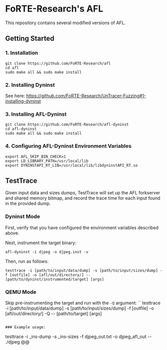 # FoRTE-Research's AFL

This repository contains several modified versions of AFL.

## Getting Started

### 1. Installation
```
git clone https://github.com/FoRTE-Research/afl
cd afl
sudo make all && sudo make install
```

### 2. Installing Dyninst
See here: https://github.com/FoRTE-Research/UnTracer-Fuzzing#1-installing-dyninst

### 3. Installing AFL-Dyninst
```
git clone https://github.com/FoRTE-Research/afl-dyninst
cd afl-dyninst
sudo make all && sudo make install
```

### 4. Configuring AFL-Dyninst Environment Variables
```
export AFL_SKIP_BIN_CHECK=1
export LD_LIBRARY_PATH=/usr/local/lib
export DYNINSTAPI_RT_LIB=/usr/local/lib/libdyninstAPI_RT.so
```

## TestTrace
Given input data and sizes dumps, TestTrace will set up the AFL forkserver and shared memory bitmap, and record the trace time for each input found in the provided dump. 

### Dyninst Mode
First, verify that you have configured the environment variables described above. 

Next, instrument the target binary:
```
afl-dyninst -i djpeg -o djpeg.inst -v
```

Then, run as follows:
```
testtrace -i [path/to/input/data/dump] -s [path/to/input/sizes/dump] -f [outfile] -o [afl/out/directory/] -- [path/to/dyninst/instrumented/target] [args]
```

### QEMU Mode
Skip pre-instrumenting the target and run with the `-Q` argument:
``
testtrace -i [path/to/input/data/dump] -s [path/to/input/sizes/dump] -f [outfile] -o [afl/out/directory/] -Q -- [path/to/target] [args]
```

### Example usage:
```
testtrace -i _ins-dump -s _ins-sizes -f djpeg_out.txt -o djpeg_afl_out -- ./djpeg @@
```




